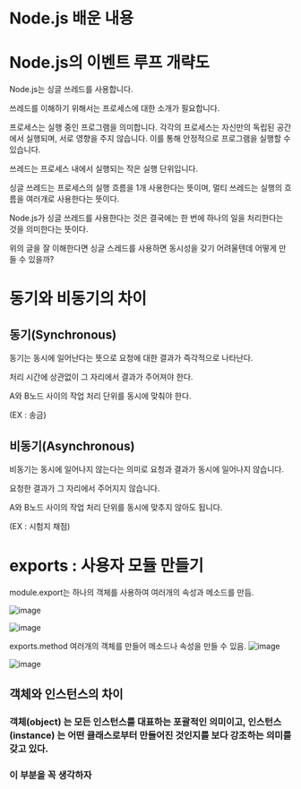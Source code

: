 Node.js 배운 내용
=================================
# Node.js의 이벤트 루프 개략도

 Node.js는 싱글 쓰레드를 사용합니다.

쓰레드를 이해하기 위해서는 프로세스에 대한 소개가 필요합니다.

 

프로세스는 실행 중인 프로그램을 의미합니다. 각각의 프로세스는 자신만의 독립된 공간에서 실행되며, 서로 영향을 주지 않습니다. 이를 통해 안정적으로 프로그램을 실행할 수 있습니다. 

 쓰레드는 프로세스 내에서 실행되는 작은 실행 단위입니다. 

싱글 쓰레드는 프로세스의 실행 흐름을 1개 사용한다는 뜻이며, 멀티 쓰레드는 실행의 흐름을 여러개로 사용한다는 뜻이다.

Node.js가 싱글 쓰레드를 사용한다는 것은 결국에는 한 번에 하나의 일을 처리한다는 것을 의미한다는 뜻이다.

위의 글을 잘 이해한다면 싱글 스레드를 사용하면 동시성을 갖기 어려울텐데 어떻게 만들 수 있을까?

# 동기와 비동기의 차이

## 동기(Synchronous)

동기는 동시에 일어난다는 뜻으로 요청에 대한 결과가 즉각적으로 나타난다.

처리 시간에 상관없이 그 자리에서 결과가 주어져야 한다.

A와 B노드 사이의 작업 처리 단위를 동시에 맞춰야 한다.

(EX : 송금)

## 비동기(Asynchronous)

비동기는 동시에 일어나지 않는다는 의미로 요청과 결과가 동시에 일어나지 않습니다.

요청한 결과가 그 자리에서 주어지지 않습니다.

A와 B노드 사이의 작업 처리 단위를 동시에 맞추지 않아도 됩니다.

(EX : 시험지 채점)

# exports : 사용자 모듈 만들기

module.export는 하나의 객체를 사용하여 여러개의  속성과 메소드를 만듬.

![image](https://user-images.githubusercontent.com/83203154/227710160-32abaf67-ab4d-47da-98b8-5affa0c8dd22.png)

![image](https://user-images.githubusercontent.com/83203154/227710179-febced62-b19b-4c34-9cd4-674662d4418c.png)


exports.method 여러개의 객체를 만들어 메소드나 속성을 만들 수 있음.
![image](https://user-images.githubusercontent.com/83203154/227710189-4bbda2e9-4c65-43c1-9d8a-039bc53f2419.png)

![image](https://user-images.githubusercontent.com/83203154/227710205-db5c5f11-33b9-4255-aa40-f0e94047a8d6.png)


## 객체와 인스턴스의 차이
### 객체(object) 는 모든 인스턴스를 대표하는 포괄적인 의미이고, 인스턴스(instance) 는 어떤 클래스로부터 만들어진 것인지를 보다 강조하는 의미를 갖고 있다. 
### 이 부분을 꼭 생각하자

